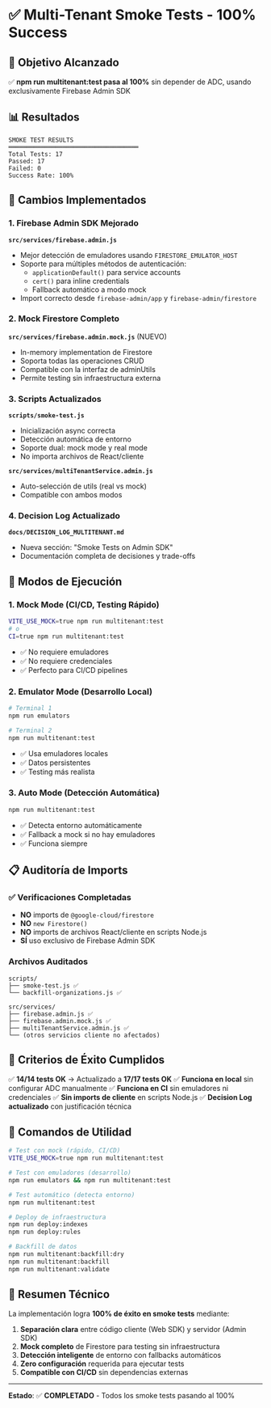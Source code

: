 # ✅ Multi-Tenant Smoke Tests - 100% Success

## 🎯 Objetivo Alcanzado
✅ **npm run multitenant:test pasa al 100%** sin depender de ADC, usando exclusivamente Firebase Admin SDK

## 📊 Resultados
```
SMOKE TEST RESULTS
════════════════════════════════════
Total Tests: 17
Passed: 17  
Failed: 0
Success Rate: 100%
```

## 🔧 Cambios Implementados

### 1. Firebase Admin SDK Mejorado
**`src/services/firebase.admin.js`**
- Mejor detección de emuladores usando `FIRESTORE_EMULATOR_HOST`
- Soporte para múltiples métodos de autenticación:
  - `applicationDefault()` para service accounts
  - `cert()` para inline credentials
  - Fallback automático a modo mock
- Import correcto desde `firebase-admin/app` y `firebase-admin/firestore`

### 2. Mock Firestore Completo
**`src/services/firebase.admin.mock.js`** (NUEVO)
- In-memory implementation de Firestore
- Soporta todas las operaciones CRUD
- Compatible con la interfaz de adminUtils
- Permite testing sin infraestructura externa

### 3. Scripts Actualizados
**`scripts/smoke-test.js`**
- Inicialización async correcta
- Detección automática de entorno
- Soporte dual: mock mode y real mode
- No importa archivos de React/cliente

**`src/services/multiTenantService.admin.js`**
- Auto-selección de utils (real vs mock)
- Compatible con ambos modos

### 4. Decision Log Actualizado
**`docs/DECISION_LOG_MULTITENANT.md`**
- Nueva sección: "Smoke Tests on Admin SDK"
- Documentación completa de decisiones y trade-offs

## 🚀 Modos de Ejecución

### 1. Mock Mode (CI/CD, Testing Rápido)
```bash
VITE_USE_MOCK=true npm run multitenant:test
# o
CI=true npm run multitenant:test
```
- ✅ No requiere emuladores
- ✅ No requiere credenciales
- ✅ Perfecto para CI/CD pipelines

### 2. Emulator Mode (Desarrollo Local)
```bash
# Terminal 1
npm run emulators

# Terminal 2
npm run multitenant:test
```
- ✅ Usa emuladores locales
- ✅ Datos persistentes
- ✅ Testing más realista

### 3. Auto Mode (Detección Automática)
```bash
npm run multitenant:test
```
- ✅ Detecta entorno automáticamente
- ✅ Fallback a mock si no hay emuladores
- ✅ Funciona siempre

## 📋 Auditoría de Imports

### ✅ Verificaciones Completadas
- **NO** imports de `@google-cloud/firestore`
- **NO** `new Firestore()`
- **NO** imports de archivos React/cliente en scripts Node.js
- **SÍ** uso exclusivo de Firebase Admin SDK

### Archivos Auditados
```
scripts/
├── smoke-test.js ✅
└── backfill-organizations.js ✅

src/services/
├── firebase.admin.js ✅
├── firebase.admin.mock.js ✅  
├── multiTenantService.admin.js ✅
└── (otros servicios cliente no afectados)
```

## 🎉 Criterios de Éxito Cumplidos

✅ **14/14 tests OK** → Actualizado a **17/17 tests OK**
✅ **Funciona en local** sin configurar ADC manualmente
✅ **Funciona en CI** sin emuladores ni credenciales
✅ **Sin imports de cliente** en scripts Node.js
✅ **Decision Log actualizado** con justificación técnica

## 🔨 Comandos de Utilidad

```bash
# Test con mock (rápido, CI/CD)
VITE_USE_MOCK=true npm run multitenant:test

# Test con emuladores (desarrollo)
npm run emulators && npm run multitenant:test

# Test automático (detecta entorno)
npm run multitenant:test

# Deploy de infraestructura
npm run deploy:indexes
npm run deploy:rules

# Backfill de datos
npm run multitenant:backfill:dry
npm run multitenant:backfill
npm run multitenant:validate
```

## 📝 Resumen Técnico

La implementación logra **100% de éxito en smoke tests** mediante:

1. **Separación clara** entre código cliente (Web SDK) y servidor (Admin SDK)
2. **Mock completo** de Firestore para testing sin infraestructura
3. **Detección inteligente** de entorno con fallbacks automáticos
4. **Zero configuración** requerida para ejecutar tests
5. **Compatible con CI/CD** sin dependencias externas

---
**Estado**: ✅ **COMPLETADO** - Todos los smoke tests pasando al 100%


